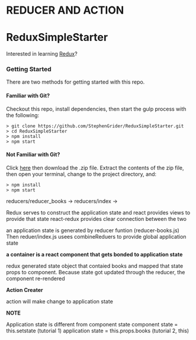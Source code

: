 # REDUCER AND ACTION

# ReduxSimpleStarter

Interested in learning [Redux](https://www.udemy.com/react-redux/)?

### Getting Started

There are two methods for getting started with this repo.

#### Familiar with Git?

Checkout this repo, install dependencies, then start the gulp process with the following:

```
> git clone https://github.com/StephenGrider/ReduxSimpleStarter.git
> cd ReduxSimpleStarter
> npm install
> npm start
```

#### Not Familiar with Git?

Click [here](https://github.com/StephenGrider/ReactStarter/releases) then download the .zip file. Extract the contents of the zip file, then open your terminal, change to the project directory, and:

```
> npm install
> npm start
```

reducers/reducer_books -> reducers/index ->

Redux serves to construct the application state
and react provides views to provide that state
react-redux provides clear connection between the two

an application state is generated by reducer funtion (reducer-books.js)
Then reduer/index.js usees combineReduers to provide global application state

**a container is a react component that gets bonded to application state**

redux generated state object that contaied books and mapped that state props to component.
Because state got updated through the reducer, the component re-rendered

**Action Creater**

action will make change to application state

**NOTE**

Application state is different from component state
component state = this.setstate (tutorial 1)
application state = this.props.books (tutorial 2, this)
